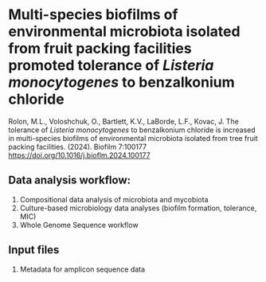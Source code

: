 # Multi-species biofilms of environmental microbiota isolated from fruit packing facilities promoted tolerance of <i>Listeria monocytogenes</i> to benzalkonium chloride
Rolon, M.L., Voloshchuk, O., Bartlett, K.V., LaBorde, L.F., Kovac, J. The tolerance of <i>Listeria monocytogenes</i> to benzalkonium chloride is increased in multi-species biofilms of environmental microbiota isolated from tree fruit packing facilities. (2024). Biofilm 7:100177
https://doi.org/10.1016/j.bioflm.2024.100177


## Data analysis workflow:
1. Compositional data analysis of microbiota and mycobiota
2. Culture-based microbiology data analyses (biofilm formation, tolerance, MIC)
4. Whole Genome Sequence workflow

## Input files
1. Metadata for amplicon sequence data
